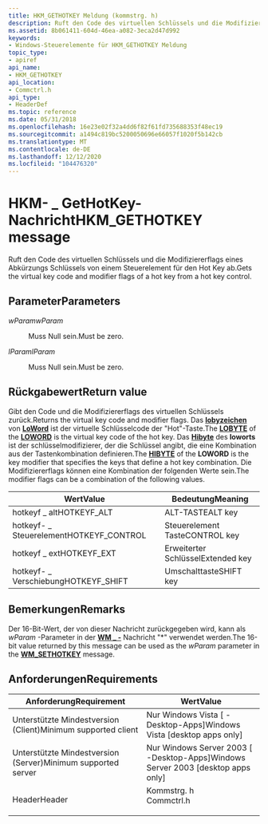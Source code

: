 ```yaml
---
title: HKM_GETHOTKEY Meldung (kommstrg. h)
description: Ruft den Code des virtuellen Schlüssels und die Modifiziererflags eines Abkürzungs Schlüssels von einem Steuerelement für den Hot Key ab.
ms.assetid: 8b061411-604d-46ea-a082-3eca2d47d992
keywords:
- Windows-Steuerelemente für HKM_GETHOTKEY Meldung
topic_type:
- apiref
api_name:
- HKM_GETHOTKEY
api_location:
- Commctrl.h
api_type:
- HeaderDef
ms.topic: reference
ms.date: 05/31/2018
ms.openlocfilehash: 16e23e02f32a4dd6f82f61fd735688353f48ec19
ms.sourcegitcommit: a1494c819bc5200050696e66057f1020f5b142cb
ms.translationtype: MT
ms.contentlocale: de-DE
ms.lasthandoff: 12/12/2020
ms.locfileid: "104476320"
---
```

# <a name="hkm_gethotkey-message"></a><span data-ttu-id="c2a56-104">HKM- \_ GetHotKey-Nachricht</span><span class="sxs-lookup"><span data-stu-id="c2a56-104">HKM\_GETHOTKEY message</span></span>

<span data-ttu-id="c2a56-105">Ruft den Code des virtuellen Schlüssels und die Modifiziererflags eines Abkürzungs Schlüssels von einem Steuerelement für den Hot Key ab.</span><span class="sxs-lookup"><span data-stu-id="c2a56-105">Gets the virtual key code and modifier flags of a hot key from a hot key control.</span></span>

## <a name="parameters"></a><span data-ttu-id="c2a56-106">Parameter</span><span class="sxs-lookup"><span data-stu-id="c2a56-106">Parameters</span></span>

<dl> <dt>

<span data-ttu-id="c2a56-107">*wParam*</span><span class="sxs-lookup"><span data-stu-id="c2a56-107">*wParam*</span></span> 
</dt> <dd><span data-ttu-id="c2a56-108">Muss Null sein.</span><span class="sxs-lookup"><span data-stu-id="c2a56-108">Must be zero.</span></span></dd> <dt>

<span data-ttu-id="c2a56-109">*lParam*</span><span class="sxs-lookup"><span data-stu-id="c2a56-109">*lParam*</span></span> 
</dt> <dd><span data-ttu-id="c2a56-110">Muss Null sein.</span><span class="sxs-lookup"><span data-stu-id="c2a56-110">Must be zero.</span></span></dd> </dl>

## <a name="return-value"></a><span data-ttu-id="c2a56-111">Rückgabewert</span><span class="sxs-lookup"><span data-stu-id="c2a56-111">Return value</span></span>

<span data-ttu-id="c2a56-112">Gibt den Code und die Modifiziererflags des virtuellen Schlüssels zurück.</span><span class="sxs-lookup"><span data-stu-id="c2a56-112">Returns the virtual key code and modifier flags.</span></span> <span data-ttu-id="c2a56-113">Das [**lobyzeichen**](/previous-versions/windows/desktop/legacy/ms632658(v=vs.85)) von [**LoWord**](/previous-versions/windows/desktop/legacy/ms632659(v=vs.85)) ist der virtuelle Schlüsselcode der "Hot"-Taste.</span><span class="sxs-lookup"><span data-stu-id="c2a56-113">The [**LOBYTE**](/previous-versions/windows/desktop/legacy/ms632658(v=vs.85)) of the [**LOWORD**](/previous-versions/windows/desktop/legacy/ms632659(v=vs.85)) is the virtual key code of the hot key.</span></span> <span data-ttu-id="c2a56-114">Das [**Hibyte**](/previous-versions/windows/desktop/legacy/ms632656(v=vs.85)) des **loworts** ist der schlüsselmodifizierer, der die Schlüssel angibt, die eine Kombination aus der Tastenkombination definieren.</span><span class="sxs-lookup"><span data-stu-id="c2a56-114">The [**HIBYTE**](/previous-versions/windows/desktop/legacy/ms632656(v=vs.85)) of the **LOWORD** is the key modifier that specifies the keys that define a hot key combination.</span></span> <span data-ttu-id="c2a56-115">Die Modifiziererflags können eine Kombination der folgenden Werte sein.</span><span class="sxs-lookup"><span data-stu-id="c2a56-115">The modifier flags can be a combination of the following values.</span></span>



| <span data-ttu-id="c2a56-116">Wert</span><span class="sxs-lookup"><span data-stu-id="c2a56-116">Value</span></span>            | <span data-ttu-id="c2a56-117">Bedeutung</span><span class="sxs-lookup"><span data-stu-id="c2a56-117">Meaning</span></span>      |
|------------------|--------------|
| <span data-ttu-id="c2a56-118">hotkeyf \_ alt</span><span class="sxs-lookup"><span data-stu-id="c2a56-118">HOTKEYF\_ALT</span></span>     | <span data-ttu-id="c2a56-119">ALT-TASTE</span><span class="sxs-lookup"><span data-stu-id="c2a56-119">ALT key</span></span>      |
| <span data-ttu-id="c2a56-120">hotkeyf- \_ Steuerelement</span><span class="sxs-lookup"><span data-stu-id="c2a56-120">HOTKEYF\_CONTROL</span></span> | <span data-ttu-id="c2a56-121">Steuerelement Taste</span><span class="sxs-lookup"><span data-stu-id="c2a56-121">CONTROL key</span></span>  |
| <span data-ttu-id="c2a56-122">hotkeyf \_ ext</span><span class="sxs-lookup"><span data-stu-id="c2a56-122">HOTKEYF\_EXT</span></span>     | <span data-ttu-id="c2a56-123">Erweiterter Schlüssel</span><span class="sxs-lookup"><span data-stu-id="c2a56-123">Extended key</span></span> |
| <span data-ttu-id="c2a56-124">hotkeyf- \_ Verschiebung</span><span class="sxs-lookup"><span data-stu-id="c2a56-124">HOTKEYF\_SHIFT</span></span>   | <span data-ttu-id="c2a56-125">Umschalttaste</span><span class="sxs-lookup"><span data-stu-id="c2a56-125">SHIFT key</span></span>    |



 

## <a name="remarks"></a><span data-ttu-id="c2a56-126">Bemerkungen</span><span class="sxs-lookup"><span data-stu-id="c2a56-126">Remarks</span></span>

<span data-ttu-id="c2a56-127">Der 16-Bit-Wert, der von dieser Nachricht zurückgegeben wird, kann als *wParam* -Parameter in der [**WM \_ -**](/windows/desktop/inputdev/wm-sethotkey) Nachricht "\*" verwendet werden.</span><span class="sxs-lookup"><span data-stu-id="c2a56-127">The 16-bit value returned by this message can be used as the *wParam* parameter in the [**WM\_SETHOTKEY**](/windows/desktop/inputdev/wm-sethotkey) message.</span></span>

## <a name="requirements"></a><span data-ttu-id="c2a56-128">Anforderungen</span><span class="sxs-lookup"><span data-stu-id="c2a56-128">Requirements</span></span>



| <span data-ttu-id="c2a56-129">Anforderung</span><span class="sxs-lookup"><span data-stu-id="c2a56-129">Requirement</span></span> | <span data-ttu-id="c2a56-130">Wert</span><span class="sxs-lookup"><span data-stu-id="c2a56-130">Value</span></span> |
|-------------------------------------|---------------------------------------------------------------------------------------|
| <span data-ttu-id="c2a56-131">Unterstützte Mindestversion (Client)</span><span class="sxs-lookup"><span data-stu-id="c2a56-131">Minimum supported client</span></span><br/> | <span data-ttu-id="c2a56-132">Nur Windows Vista \[ -Desktop-Apps\]</span><span class="sxs-lookup"><span data-stu-id="c2a56-132">Windows Vista \[desktop apps only\]</span></span><br/>                                        |
| <span data-ttu-id="c2a56-133">Unterstützte Mindestversion (Server)</span><span class="sxs-lookup"><span data-stu-id="c2a56-133">Minimum supported server</span></span><br/> | <span data-ttu-id="c2a56-134">Nur Windows Server 2003 \[ -Desktop-Apps\]</span><span class="sxs-lookup"><span data-stu-id="c2a56-134">Windows Server 2003 \[desktop apps only\]</span></span><br/>                                  |
| <span data-ttu-id="c2a56-135">Header</span><span class="sxs-lookup"><span data-stu-id="c2a56-135">Header</span></span><br/>                   | <dl> <span data-ttu-id="c2a56-136"><dt>Kommstrg. h</dt></span><span class="sxs-lookup"><span data-stu-id="c2a56-136"><dt>Commctrl.h</dt></span></span> </dl> |



 

